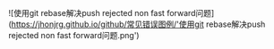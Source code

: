 ![使用git rebase解决push rejected non fast forward问题](https://jhonjrg.github.io/github/常见错误图例/'使用git rebase解决push rejected non fast forward问题.png')
